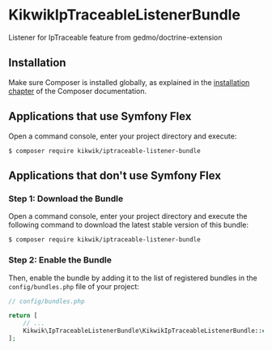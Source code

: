 KikwikIpTraceableListenerBundle
===============================

Listener for IpTraceable feature from gedmo/doctrine-extension


Installation
------------

Make sure Composer is installed globally, as explained in the
[installation chapter](https://getcomposer.org/doc/00-intro.md)
of the Composer documentation.

Applications that use Symfony Flex
----------------------------------

Open a command console, enter your project directory and execute:

```console
$ composer require kikwik/iptraceable-listener-bundle
```

Applications that don't use Symfony Flex
----------------------------------------

### Step 1: Download the Bundle

Open a command console, enter your project directory and execute the
following command to download the latest stable version of this bundle:

```console
$ composer require kikwik/iptraceable-listener-bundle
```

### Step 2: Enable the Bundle

Then, enable the bundle by adding it to the list of registered bundles
in the `config/bundles.php` file of your project:

```php
// config/bundles.php

return [
    // ...
    Kikwik\IpTraceableListenerBundle\KikwikIpTraceableListenerBundle::class => ['all' => true],
];
```
